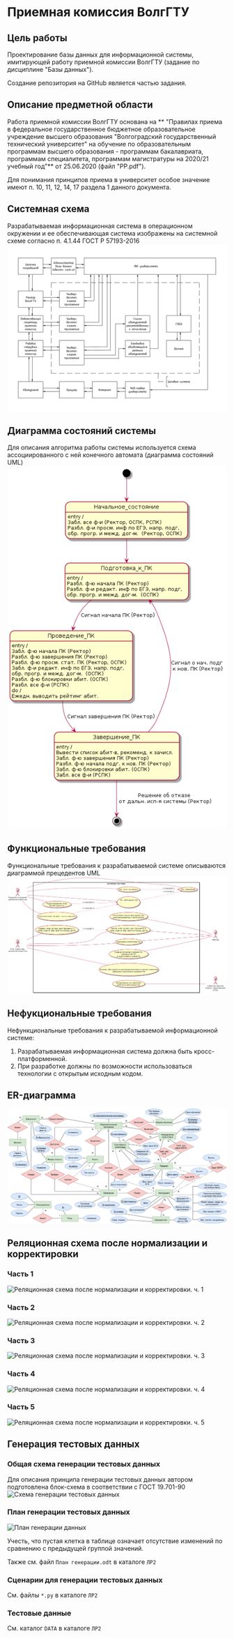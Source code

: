 # Приемная комиссия ВолгГТУ
## Цель работы
Проектирование базы данных для информационной системы, имитирующей работу приемной комиссии ВолгГТУ (задание по дисциплине "Базы данных"). 

Создание репозитория на GitHub является частью задания.
## Описание предметной области
Работа приемной комиссии ВолгГТУ основана на ** "Правилах приема в федеральное государственное бюджетное образовательное учреждение высшего образования "Волгоградский государственный технический университет" на обучение по образовательным программам высшего образования - программам бакалавриата, программам специалитета, программам магистратуры на 2020/21 учебный год"** от 25.06.2020 (файл "PP.pdf").

Для понимания принципов приема в университет особое значение имеют п. 10, 11, 12, 14, 17 раздела 1 данного документа. 

## Системная схема
Разрабатываемая информационная система в операционном окружении и ее обеспечивающая система изображены на системной схеме согласно п. 4.1.44 ГОСТ Р 57193-2016
![Изображение системной схемы](./ЛР1_версия3/syst_diag.png)

## Диаграмма состояний системы
Для описания алгоритма работы системы используется схема ассоциированного с ней конечного автомата (диаграмма состояний UML)
![Изображение диаграммы состояний системы](./ЛР1_версия3/diagstate.png)

## Функциональные требования
Функциональные требования к разрабатываемой системе описываются диаграммой прецедентов UML
![Изображение диаграммы прецедентов](./ЛР1_версия3/usecasediagram.png)

## Нефукциональные требования
Нефункциональные требования к разрабатываемой информационной системе:

1.	Разрабатываемая информационная система должна быть кросс-платформенной.
2.	При разработке должны по возможности использоваться технологии с открытым исходным кодом.

## ER-диаграмма
![Изображение ER-диаграммы](./ЛР1_версия3/ER-diag_final_users_edited_s.png)

## Реляционная схема после нормализации и корректировки
### Часть 1
![Реляционная схема после нормализации и корректировки. ч. 1](./ЛР2/normalized.png)
### Часть 2
![Реляционная схема после нормализации и корректировки. ч. 2](./ЛР2/normalized_001.png)
### Часть 3
![Реляционная схема после нормализации и корректировки. ч. 3](./ЛР2/normalized_002.png)
### Часть 4
![Реляционная схема после нормализации и корректировки. ч. 4](./ЛР2/normalized_003.png)
### Часть 5
![Реляционная схема после нормализации и корректировки. ч. 5](./ЛР2/normalized_004.png)

## Генерация тестовых данных
### Общая схема генерации тестовых данных
Для описания принципа генерации тестовых данных автором подготовлена блок-схема в соответствии с ГОСТ 19.701-90
![Схема генерации тестовых данных](./ЛР2/Data_gen_scheme.png)
### План генерации тестовых данных
![План генерации данных](./ЛР2/plan_screenshot.png)

Учесть, что пустая клетка в таблице означает отсутствие изменений по сравнению с предыдущей группой значений.

Также см. файл `План генерации.odt` в каталоге `ЛР2`

### Сценарии для генерации тестовых данных
Cм. файлы `*.py` в каталоге `ЛР2`

### Тестовые данные
См. каталог `DATA` в каталоге `ЛР2`



